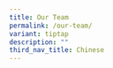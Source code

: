 ```yaml
---
title: Our Team
permalink: /our-team/
variant: tiptap
description: ""
third_nav_title: Chinese
---
```

